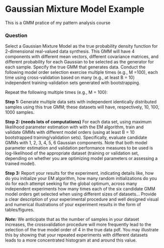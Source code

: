 # Gaussian Mixture Model Example
This is a GMM pratice of my pattern analysis course

### Question
Select a Gaussian Mixture Model as the true probability density function for 2-dimensional real-valued data synthesis. This GMM will have 4 components with different mean vectors, different covariance matrices, and different probability for each Gaussian to be selected as the generator for each sample. Specify the true GMM that generates data.
Conduct the following model order selection exercise multiple times (e.g., M =100), each time using cross-validation based on many (e.g., at least B = 10) independent training-validation sets generated with bootstrapping.

Repeat the following multiple times (e.g., M = 100):

**Step 1:** Generate multiple data sets with independent identically distributed samples using this true GMM; these datasets will have, respectively, 10, 100, 1000 samples.

**Step 2: (needs lots of computations)** For each data set, using maximum likelihood parameter estimation with with the EM algorithm, train and validate GMMs with different model orders (using at least B = 10 bootstrapped training/validation sets). Specifically, evaluate candidate GMMs with 1, 2, 3, 4, 5, 6 Gaussian components. Note that both model parameter estimation and validation performance measures to be used is log-likelihood of the appropriate dataset (training or validation set, depending on whether you are optimizing model parameters or assessing a trained model).

**Step 3:** Report your results for the experiment, indicating details like, how do you initialize your EM algorithm, how many random initializations do you do for each attempt seeking for the global optimum, across many independent experiments how many times each of the six candidate GMM model orders get selected when using different sizes of datasets... Provide a clear description of your experimental procedure and well designed visual and numerical illustrations of your experiment results in the form of tables/figures.

***Note:*** We anticipate that as the number of samples in your dataset increases, the crossvalidation procedure will more frequently lead to the selection of the true model order of 4 in the true data pdf. You may illustrate this by showing that your repeated experiments with different datasets leads to a more concentrated histogram at and around this value.
